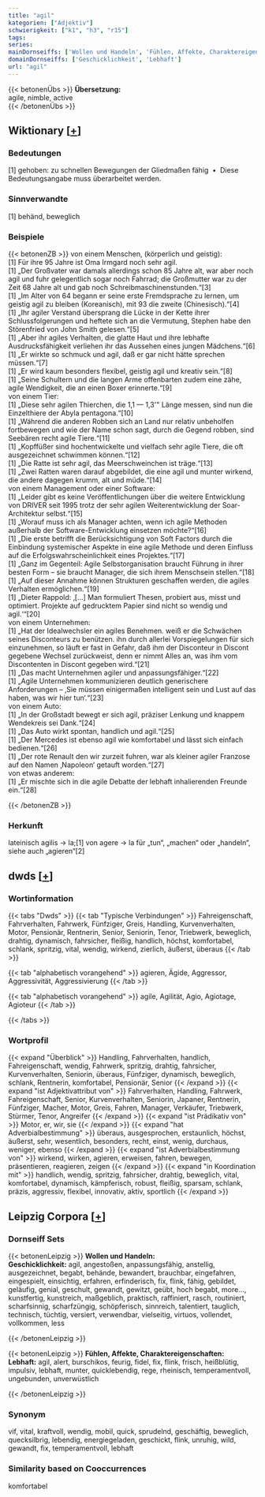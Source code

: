 ```yaml
---
title: "agil"
kategorien: ["Adjektiv"]
schwierigkeit: ["k1", "h3", "r15"]
tags:
series:
mainDornseiffs: ['Wollen und Handeln', 'Fühlen, Affekte, Charaktereigenschaften']
domainDornseiffs: ['Geschicklichkeit', 'Lebhaft']
url: "agil"
---
```


{{< betonenÜbs >}}
**Übersetzung:**  
agile, nimble, active  
{{< /betonenÜbs >}}

## Wiktionary [[+](https://de.wiktionary.org/wiki/agil)]

### Bedeutungen
[1] gehoben: zu schnellen Bewegungen der Gliedmaßen fähig  •  Diese Bedeutungsangabe muss überarbeitet werden.  

### Sinnverwandte
[1] behänd, beweglich  

### Beispiele
{{< betonenZB >}}
von einem Menschen, (körperlich und geistig):  
[1] Für ihre 95 Jahre ist Oma Irmgard noch sehr agil.  
[1] „Der Großvater war damals allerdings schon 85 Jahre alt, war aber noch agil und fuhr gelegentlich sogar noch Fahrrad; die Großmutter war zu der Zeit 68 Jahre alt und gab noch Schreibmaschinenstunden.“[3]  
[1] „Im Alter von 64 begann er seine erste Fremdsprache zu lernen, um geistig agil zu bleiben (Koreanisch), mit 93 die zweite (Chinesisch).“[4]  
[1] „Ihr agiler Verstand übersprang die Lücke in der Kette ihrer Schlussfolgerungen und heftete sich an die Vermutung, Stephen habe den Störenfried von John Smith gelesen.“[5]  
[1] „Aber ihr agiles Verhalten, die glatte Haut und ihre lebhafte Ausdrucksfähigkeit verliehen ihr das Aussehen eines jungen Mädchens.“[6]  
[1] „Er wirkte so schmuck und agil, daß er gar nicht hätte sprechen müssen.“[7]  
[1] „Er wird kaum besonders flexibel, geistig agil und kreativ sein.“[8]  
[1] „Seine Schultern und die langen Arme offenbarten zudem eine zähe, agile Wendigkeit, die an einen Boxer erinnerte.“[9]  
von einem Tier:  
[1] „Diese sehr agilen Thierchen, die 1,1 — 1,3'" Länge messen, sind nun die Einzelthiere der Abyla pentagona.“[10]  
[1] „Während die anderen Robben sich an Land nur relativ unbeholfen fortbewegen und wie der Name schon sagt, durch die Gegend robben, sind Seebären recht agile Tiere.“[11]  
[1] „Kopffüßer sind hochentwickelte und vielfach sehr agile Tiere, die oft ausgezeichnet schwimmen können.“[12]  
[1] „Die Ratte ist sehr agil, das Meerschweinchen ist träge.“[13]  
[1] „Zwei Ratten waren darauf abgebildet, die eine agil und munter wirkend, die andere dagegen krumm, alt und müde.“[14]  
von einem Management oder einer Software:  
[1] „Leider gibt es keine Veröffentlichungen über die weitere Entwicklung von DRIVER seit 1995 trotz der sehr agilen Weiterentwicklung der Soar-Architektur selbst.“[15]  
[1] „Worauf muss ich als Manager achten, wenn ich agile Methoden außerhalb der Software-Entwicklung einsetzen möchte?“[16]  
[1] „Die erste betrifft die Berücksichtigung von Soft Factors durch die Einbindung systemischer Aspekte in eine agile Methode und deren Einfluss auf die Erfolgswahrscheinlichkeit eines Projektes.“[17]  
[1] „Ganz im Gegenteil: Agile Selbstorganisation braucht Führung in ihrer besten Form – sie braucht Manager, die sich ihrem Menschsein stellen.“[18]  
[1] „Auf dieser Annahme können Strukturen geschaffen werden, die agiles Verhalten ermöglichen.“[19]  
[1] „Dieter Rappold: ‚[…] Man formuliert Thesen, probiert aus, misst und optimiert. Projekte auf gedrucktem Papier sind nicht so wendig und agil.‘“[20]  
von einem Unternehmen:  
[1] „Hat der Idealwechsler ein agiles Benehmen. weiß er die Schwächen seines Disconteurs zu benützen. ihn durch allerlei Vorspiegelungen für sich einzunehmen, so läuft er fast in Gefahr, daß ihm der Disconteur in Discont gegebene Wechsel zurückweist, denn er nimmt Alles an, was ihm vom Discontenten in Discont gegeben wird.“[21]  
[1] „Das macht Unternehmen agiler und anpassungsfähiger.“[22]  
[1] „Agile Unternehmen kommunizieren deutlich generischere Anforderungen – ‚Sie müssen einigermaßen intelligent sein und Lust auf das haben, was wir hier tun‘.“[23]  
von einem Auto:  
[1] „In der Großstadt bewegt er sich agil, präziser Lenkung und knappem Wendekreis sei Dank.“[24]  
[1] „Das Auto wirkt spontan, handlich und agil.“[25]  
[1] „Der Mercedes ist ebenso agil wie komfortabel und lässt sich einfach bedienen.“[26]  
[1] „Der rote Renault den wir zurzeit fuhren, war als kleiner agiler Franzose auf den Namen ‚Napoleon‘ getauft worden.“[27]  
von etwas anderem:  
[1] „Er mischte sich in die agile Debatte der lebhaft inhalierenden Freunde ein.“[28]  

{{< /betonenZB >}}
### Herkunft
lateinisch agilis → la;[1] von agere → la für „tun“, „machen“ oder „handeln“, siehe auch „agieren“[2]  



## dwds [[+](https://www.dwds.de/wb/agil)]

### Wortinformation
{{< tabs "Dwds" >}}
{{< tab "Typische Verbindungen" >}}
Fahreigenschaft, Fahrverhalten, Fahrwerk, Fünfziger, Greis, Handling, Kurvenverhalten, Motor, Pensionär, Rentnerin, Senior, Seniorin, Tenor, Triebwerk, beweglich, drahtig, dynamisch, fahrsicher, fleißig, handlich, höchst, komfortabel, schlank, spritzig, vital, wendig, wirkend, zierlich, äußerst, überaus
{{< /tab >}}

{{< tab "alphabetisch vorangehend" >}}
agieren, Ägide, Aggressor, Aggressivität, Aggressivierung
{{< /tab >}}

{{< tab "alphabetisch vorangehend" >}}
agile, Agilität, Agio, Agiotage, Agioteur
{{< /tab >}}

{{< /tabs >}}

### Wortprofil
{{< expand "Überblick" >}} Handling, Fahrverhalten, handlich, Fahreigenschaft, wendig, Fahrwerk, spritzig, drahtig, fahrsicher, Kurvenverhalten, Seniorin, überaus, Fünfziger, dynamisch, beweglich, schlank, Rentnerin, komfortabel, Pensionär, Senior {{< /expand >}}
{{< expand "ist Adjektivattribut von" >}} Fahrverhalten, Handling, Fahrwerk, Fahreigenschaft, Senior, Kurvenverhalten, Seniorin, Japaner, Rentnerin, Fünfziger, Macher, Motor, Greis, Fahren, Manager, Verkäufer, Triebwerk, Stürmer, Tenor, Angreifer {{< /expand >}}
{{< expand "ist Prädikativ von" >}} Motor, er, wir, sie {{< /expand >}}
{{< expand "hat Adverbialbestimmung" >}} überaus, ausgesprochen, erstaunlich, höchst, äußerst, sehr, wesentlich, besonders, recht, einst, wenig, durchaus, weniger, ebenso {{< /expand >}}
{{< expand "ist Adverbialbestimmung von" >}} wirkend, wirken, agieren, erweisen, fahren, bewegen, präsentieren, reagieren, zeigen {{< /expand >}}
{{< expand "in Koordination mit" >}} handlich, wendig, spritzig, fahrsicher, drahtig, beweglich, vital, komfortabel, dynamisch, kämpferisch, robust, fleißig, sparsam, schlank, präzis, aggressiv, flexibel, innovativ, aktiv, sportlich {{< /expand >}}

## Leipzig Corpora [[+](https://corpora.uni-leipzig.de/en/res?word=agil&corpusId=deu_newscrawl-public_2018)]

### Dornseiff Sets
{{< betonenLeipzig >}}
**Wollen und Handeln:**  
**Geschicklichkeit:** agil, angestoßen, anpassungsfähig, anstellig, ausgezeichnet, begabt, behände, bewandert, brauchbar, eingefahren, eingespielt, einsichtig, erfahren, erfinderisch, fix, flink, fähig, gebildet, geläufig, genial, geschult, gewandt, gewitzt, geübt, hoch begabt, more..., kunstfertig, kunstreich, maßgeblich, praktisch, raffiniert, rasch, routiniert, scharfsinnig, scharfzüngig, schöpferisch, sinnreich, talentiert, tauglich, technisch, tüchtig, versiert, verwendbar, vielseitig, virtuos, vollendet, vollkommen, less  

{{< /betonenLeipzig >}}


{{< betonenLeipzig >}}
**Fühlen, Affekte, Charaktereigenschaften:**  
**Lebhaft:** agil, alert, burschikos, feurig, fidel, fix, flink, frisch, heißblütig, impulsiv, lebhaft, munter, quicklebendig, rege, rheinisch, temperamentvoll, ungebunden, unverwüstlich  

{{< /betonenLeipzig >}}

### Synonym
vif, vital, kraftvoll, wendig, mobil, quick, sprudelnd, geschäftig, beweglich, quecksilbrig, lebendig, energiegeladen, geschickt, flink, unruhig, wild, gewandt, fix, temperamentvoll, lebhaft


### Similarity based on Cooccurrences
komfortabel

